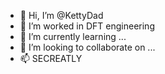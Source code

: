 - 👋 Hi, I’m @KettyDad
- 👀 I’m worked in DFT engineering
- 🌱 I’m currently learning ...
- 💞️ I’m looking to collaborate on ...
- 📫 SECREATLY

<!---
KettyDad/KettyDad is a ✨ special ✨ repository because its `README.md` (this file) appears on your GitHub profile.
You can click the Preview link to take a look at your changes.
--->
